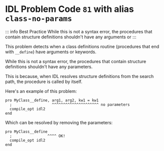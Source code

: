 # IDL Problem Code `81` with alias `class-no-params`

<!--@include: ./severity/disable_problem.md-->

::: info Best Practice
While this is not a syntax error, the procedures that contain structure definitions shouldn't have any arguments or
:::

This problem detects when a class definitions routine (procedures that end with `__define`) have arguments or keywords.

While this is not a syntax error, the procedures that contain structure definitions shouldn't have any parameters.

This is because, when IDL resolves structure definitions from the search path, the procedure is called by itself.

Here's an example of this problem:

```idl{1,2}
pro MyClass__define, arg1, arg2, kw1 = kw1
  ;                  ^^^^^^^^^^^^^^^^^^^^^ no parameters
  compile_opt idl2
end
```

Which can be resolved by removing the parameters:

```idl{1,2}
pro MyClass__define
  ;                ^^^^ OK!
  compile_opt idl2
end
```
